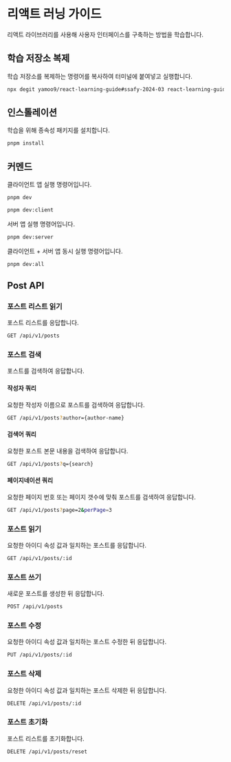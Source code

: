 # 리액트 러닝 가이드

리액트 라이브러리를 사용해 사용자 인터페이스를 구축하는 방법을 학습합니다.

## 학습 저장소 복제

학습 저장소를 복제하는 명령어를 복사하여 터미널에 붙여넣고 실행합니다.

```sh
npx degit yamoo9/react-learning-guide#ssafy-2024-03 react-learning-guide
```

## 인스톨레이션

학습을 위해 종속성 패키지를 설치합니다.

```sh
pnpm install
```

## 커멘드

클라이언트 앱 실행 명령어입니다.

```sh
pnpm dev
```

```sh
pnpm dev:client
```

서버 앱 실행 명령어입니다.

```sh
pnpm dev:server
```

클라이언트 + 서버 앱 동시 실행 명령어입니다.

```sh
pnpm dev:all
```

## Post API

### 포스트 리스트 읽기

포스트 리스트를 응답합니다.

```sh
GET /api/v1/posts
```

### 포스트 검색

포스트를 검색하여 응답합니다.

#### 작성자 쿼리

요청한 작성자 이름으로 포스트를 검색하여 응답합니다.

```sh
GET /api/v1/posts?author={author-name}
```

#### 검색어 쿼리

요청한 포스트 본문 내용을 검색하여 응답합니다.

```sh
GET /api/v1/posts?q={search}
```

#### 페이지네이션 쿼리

요청한 페이지 번호 또는 페이지 갯수에 맞춰 포스트를 검색하여 응답합니다.

```sh
GET /api/v1/posts?page=2&perPage=3
```

### 포스트 읽기

요청한 아이디 속성 값과 일치하는 포스트를 응답합니다.

```sh
GET /api/v1/posts/:id
```

### 포스트 쓰기

새로운 포스트를 생성한 뒤 응답합니다.

```sh
POST /api/v1/posts
```

### 포스트 수정

요청한 아이디 속성 값과 일치하는 포스트 수정한 뒤 응답합니다.

```sh
PUT /api/v1/posts/:id
```

### 포스트 삭제

요청한 아이디 속성 값과 일치하는 포스트 삭제한 뒤 응답합니다.

```sh
DELETE /api/v1/posts/:id
```

### 포스트 초기화

포스트 리스트를 초기화합니다.

```sh
DELETE /api/v1/posts/reset
```